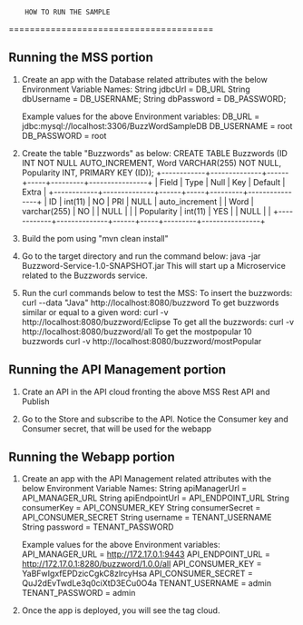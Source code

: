         HOW TO RUN THE SAMPLE
=======================================


Running the MSS portion
-------------------------

1. Create an app with the Database related attributes  with the below Environment Variable Names:
        String jdbcUrl      = DB_URL
        String dbUsername   = DB_USERNAME;
        String dbPassword   = DB_PASSWORD;

    Example values for the above Environment variables:
        DB_URL              = jdbc:mysql://localhost:3306/BuzzWordSampleDB
        DB_USERNAME         = root
        DB_PASSWORD         = root


2.  Create the table "Buzzwords" as below:
    CREATE TABLE Buzzwords (ID INT NOT NULL AUTO_INCREMENT, Word VARCHAR(255) NOT NULL, Popularity	INT, PRIMARY KEY (ID));
    +------------+--------------+------+-----+---------+----------------+
    | Field      | Type         | Null | Key | Default | Extra          |
    +------------+--------------+------+-----+---------+----------------+
    | ID         | int(11)      | NO   | PRI | NULL    | auto_increment |
    | Word       | varchar(255) | NO   |     | NULL    |                |
    | Popularity | int(11)      | YES  |     | NULL    |                |
    +------------+--------------+------+-----+---------+----------------+

3. Build the pom using "mvn clean install"

4. Go to the target directory and run the command below:
        java -jar Buzzword-Service-1.0-SNAPSHOT.jar
    This will start up a Microservice related to the Buzzwords service.

5. Run the curl commands below to test the MSS:
    To insert the buzzwords:                            curl --data "Java" http://localhost:8080/buzzword
    To get buzzwords similar or equal to a given word:  curl -v http://localhost:8080/buzzword/Eclipse
    To get all the buzzwords:                           curl -v http://localhost:8080/buzzword/all
    To get the  mostpopular 10 buzzwords                curl -v http://localhost:8080/buzzword/mostPopular


Running the API Management portion
-------------------------------------
1. Crate an API in the API cloud fronting the above MSS Rest API and Publish

2. Go to the Store and subscribe to the API. Notice the Consumer key and Consumer secret, that will be used for the webapp


Running the Webapp portion
----------------------------
1. Create an app with the  API Management related attributes with the below Environment Variable Names:
        String apiManagerUrl    = API_MANAGER_URL
        String apiEndpointUrl   = API_ENDPOINT_URL
        String consumerKey      = API_CONSUMER_KEY
        String consumerSecret   = API_CONSUMER_SECRET
        String username         = TENANT_USERNAME
        String password         = TENANT_PASSWORD

    Example values for the above Environment variables:
            API_MANAGER_URL     = http://172.17.0.1:9443
            API_ENDPOINT_URL    = http://172.17.0.1:8280/buzzword/1.0.0/all
            API_CONSUMER_KEY    = YaBFwIgxfEPDzicCgkC8zlrcyHsa
            API_CONSUMER_SECRET = QuJ2dEvTwdLe3q0ciXtD3ECu0O4a
            TENANT_USERNAME     = admin
            TENANT_PASSWORD     = admin

2. Once the app is deployed, you will see the tag cloud. 